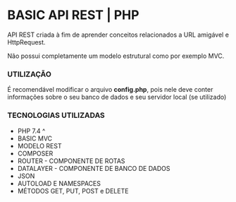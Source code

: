 # BASIC API REST | PHP

API REST criada à fim de aprender conceitos relacionados a URL amigável e HttpRequest.

Não possui completamente um modelo estrutural como por exemplo MVC.

### UTILIZAÇÃO


É recomendável modificar o arquivo **config.php**, pois nele deve conter informações sobre o seu banco de dados e seu servidor local (se utilizado)


### TECNOLOGIAS UTILIZADAS 


- PHP 7.4 ^
- BASIC MVC
- MODELO REST
- COMPOSER
- ROUTER - COMPONENTE DE ROTAS
- DATALAYER - COMPONENTE DE BANCO DE DADOS
- JSON
- AUTOLOAD E NAMESPACES
- MÉTODOS GET, PUT, POST e DELETE

